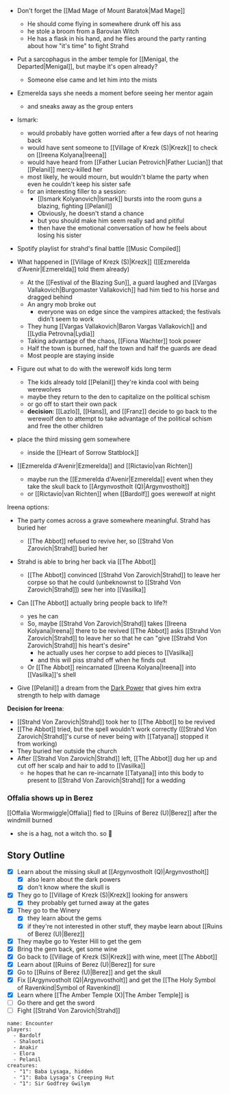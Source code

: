 - Don't forget the [[Mad Mage of Mount Baratok|Mad Mage]]
	- He should come flying in somewhere drunk off his ass
	- he stole a broom from a Barovian Witch
	- He has a flask in his hand, and he flies around the party ranting about how "it's time" to fight Strahd
- Put a sarcophagus in the amber temple for [[Menigal, the Departed|Menigal]], but maybe it's open already?
	- Someone else came and let him into the mists
- Ezmerelda says she needs a moment before seeing her mentor again
	- and sneaks away as the group enters
- Ismark:
	- would probably have gotten worried after a few days of not hearing back
	- would have sent someone to [[Village of Krezk (S)|Krezk]] to check on [[Ireena Kolyana|Ireena]]
	- would have heard from [[Father Lucian Petrovich|Father Lucian]] that [[Pelanil]] mercy-killed her
	- most likely, he would mourn, but wouldn't blame the party when even he couldn't keep his sister safe
	- for an interesting filler to a session:
		- [[Ismark Kolyanovich|Ismark]] bursts into the room guns a blazing, fighting [[Pelanil]]
		- Obviously, he doesn't stand a chance
		- but you should make him seem really sad and pitiful
		- then have the emotional conversation of how he feels about losing his sister

- Spotify playlist for strahd's final battle [[Music Compiled]]

- What happened in [[Village of Krezk (S)|Krezk]] ([[Ezmerelda d'Avenir|Ezmerelda]] told them already)
	- At the [[Festival of the Blazing Sun]], a guard laughed and [[Vargas Vallakovich|Burgomaster Vallakovich]] had him tied to his horse and dragged behind
	- An angry mob broke out
		- everyone was on edge since the vampires attacked; the festivals didn't seem to work
	- They hung [[Vargas Vallakovich|Baron Vargas Vallakovich]] and [[Lydia Petrovna|Lydia]]
	- Taking advantage of the chaos, [[Fiona Wachter]] took power
	- Half the town is burned, half the town and half the guards are dead
	- Most people are staying inside

- Figure out what to do with the werewolf kids long term
	- The kids already told [[Pelanil]] they're kinda cool with being werewolves
	- maybe they return to the den to capitalize on the political schism
	- or go off to start their own pack
	- **decision**: [[Lazlo]], [[Hans]], and [[Franz]] decide to go back to the werewolf den to attempt to take advantage of the political schism and free the other children

- place the third missing gem somewhere
	- inside the [[Heart of Sorrow Statblock]]

- [[Ezmerelda d'Avenir|Ezmerelda]] and [[Rictavio|van Richten]]
	- maybe run the [[Ezmerelda d'Avenir|Ezmerelda]] event when they take the skull back to [[Argynvostholt (Q)|Argynvostholt]]
	- or [[Rictavio|van Richten]] when [[Bardolf]] goes werewolf at night

Ireena options:
- The party comes across a grave somewhere meaningful. Strahd has buried her
	- [[The Abbot]] refused to revive her, so [[Strahd Von Zarovich|Strahd]] buried her
- Strahd is able to bring her back via [[The Abbot]]
	- [[The Abbot]] convinced [[Strahd Von Zarovich|Strahd]] to leave her corpse so that he could (unbeknownst to [[Strahd Von Zarovich|Strahd]]) sew her into [[Vasilka]]
- Can [[The Abbot]] actually bring people back to life?!
	- yes he can
	- So, maybe [[Strahd Von Zarovich|Strahd]] takes [[Ireena Kolyana|Ireena]] there to be revived [[The Abbot]] asks [[Strahd Von Zarovich|Strahd]] to leave her so that he can "give [[Strahd Von Zarovich|Strahd]] his heart's desire"
		- he actually uses her corpse to add pieces to [[Vasilka]]
		- and this will piss strahd off when he finds out
	- Or [[The Abbot]] reincarnated [[Ireena Kolyana|Ireena]] into [[Vasilka]]'s shell

- Give [[Pelanil]] a dream from the [Dark Power](https://www.reddit.com/r/CurseofStrahd/comments/9zswmf/fleshing_out_curse_of_strahd_running_the_dark/) that gives him extra strength to help with damage

**Decision for Ireena**:
- [[Strahd Von Zarovich|Strahd]] took her to [[The Abbot]] to be revived
- [[The Abbot]] tried, but the spell wouldn't work correctly ([[Strahd Von Zarovich|Strahd]]'s curse of never being with [[Tatyana]] stopped it from working)
- They buried her outside the church
- After [[Strahd Von Zarovich|Strahd]] left, [[The Abbot]] dug her up and cut off her scalp and hair to add to [[Vasilka]]
	- he hopes that he can re-incarnate [[Tatyana]] into this body to present to [[Strahd Von Zarovich|Strahd]] for a wedding

### Offalia shows up in Berez
[[Offalia Wormwiggle|Offalia]] fled to [[Ruins of Berez (U)|Berez]] after the windmill burned
- she is a hag, not a witch tho. so :shrug:


## Story Outline
- [x] Learn about the missing skull at [[Argynvostholt (Q)|Argynvostholt]]
	- [x] also learn about the dark powers
	- [x] don't know where the skull is
- [x] They go to [[Village of Krezk (S)|Krezk]] looking for answers
	- [x] they probably get turned away at the gates
- [x] They go to the Winery
	- [x] they learn about the gems
	- [x] if they're not interested in other stuff, they maybe learn about [[Ruins of Berez (U)|Berez]]
- [x] They maybe go to Yester Hill to get the gem
- [x] Bring the gem back, get some wine
- [x] Go back to [[Village of Krezk (S)|Krezk]] with wine, meet [[The Abbot]]
- [x] Learn about [[Ruins of Berez (U)|Berez]] for sure
- [x] Go to [[Ruins of Berez (U)|Berez]] and get the skull
- [x] Fix [[Argynvostholt (Q)|Argynvostholt]] and get the [[The Holy Symbol of Ravenkind|Symbol of Ravenkind]]
- [x] Learn where [[The Amber Temple (X)|The Amber Temple]] is
- [ ] Go there and get the sword
- [ ] Fight [[Strahd Von Zarovich|Strahd]]

```encounter
name: Encounter
players:
  - Bardolf
  - Shalooti
  - Anakir
  - Elora
  - Pelanil
creatures:
  - "1": Baba Lysaga, hidden
  - "1": Baba Lysaga's Creeping Hut
  - "1": Sir Godfrey Gwilym
```
